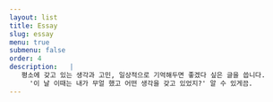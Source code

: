 ```yaml
---
layout: list
title: Essay
slug: essay
menu: true
submenu: false
order: 4
description:   |
   평소에 갖고 있는 생각과 고민, 일상적으로 기억해두면 좋겠다 싶은 글을 씁니다.   
     '이 날 이때는 내가 무얼 했고 어떤 생각을 갖고 있었지?' 알 수 있게끔. 
---
```

